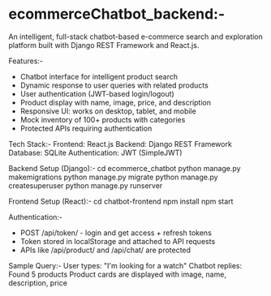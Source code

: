 # ecommerceChatbot_backend:-
An intelligent, full-stack chatbot-based e-commerce search and exploration platform built with Django REST Framework and React.js.

Features:-
- Chatbot interface for intelligent product search
- Dynamic response to user queries with related products
- User authentication (JWT-based login/logout)
- Product display with name, image, price, and description
- Responsive UI: works on desktop, tablet, and mobile
- Mock inventory of 100+ products with categories
- Protected APIs requiring authentication
  
Tech Stack:-
  Frontend: React.js
  Backend: Django REST Framework
  Database: SQLite
  Authentication: JWT (SimpleJWT)

Backend Setup (Django):-
 cd ecommerce_chatbot
 python manage.py makemigrations
 python manage.py migrate
 python manage.py createsuperuser
 python manage.py runserver

Frontend Setup (React):-
 cd chatbot-frontend
 npm install
 npm start

Authentication:-
- POST /api/token/ - login and get access + refresh tokens
- Token stored in localStorage and attached to API requests
- APIs like /api/product/ and /api/chat/ are protected

Sample Query:-
  User types: "I'm looking for a watch"
  Chatbot replies: Found 5 products
  Product cards are displayed with image, name, description, price
